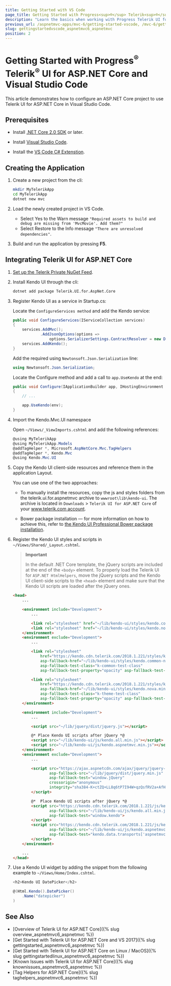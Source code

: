 ```yaml
---
title: Getting Started with VS Code
page_title: Getting Started with Progress<sup>®</sup> Telerik<sup>®</sup> UI for ASP.NET Core and Visual Studio Code | Telerik UI for ASP.NET Core | Telerik UI for ASP.NET Core
description: "Learn the basics when working with Progress Telerik UI for ASP.NET Core (aka MVC 6 or ASP.NET Core MVC) and VS Code."
previous_url: /aspnetmvc-apps/mvc-6/getting-started-vscode, /mvc-6/getting-started-vscode
slug: gettingstartedvscode_aspnetmvc6_aspnetmvc
position: 2
---
```


# Getting Started with Progress<sup>®</sup> Telerik<sup>®</sup> UI for ASP.NET Core and Visual Studio Code

This article demonstrates how to configure an ASP.NET Core project to use Telerik UI for ASP.NET Core in Visual Studio Code.

## Prerequisites

* Install [.NET Core 2.0 SDK](https://www.microsoft.com/net/learn/get-started/windows) or later.

* Install [Visual Studio Code](https://code.visualstudio.com/).

* Install the [VS Code C# Extenstion](https://marketplace.visualstudio.com/items?itemName=ms-vscode.csharp).

## Creating the Application

1. Create a new project from the cli:
    ```sh
    mkdir MyTelerikApp
    cd MyTelerikApp
    dotnet new mvc
    ```

1. Load the newly created project in VS Code.
    - Select Yes to the Warn message `"Required assets to build and debug are missing from 'MvcMovie'. Add them?"`
    - Select Restore to the Info message `"There are unresolved dependencies"`.

1. Build and run the application by pressing **F5**.

## Integrating Telerik UI for ASP.NET Core

1. [Set up the Telerik Private NuGet Feed](https://docs.telerik.com/aspnet-mvc/getting-started/nuget-install#set-up-nuget-package-source).

2. Install Kendo UI through the cli:
    ```sh
    dotnet add package Telerik.UI.for.AspNet.Core
    ```

3. Register Kendo UI as a service in Startup.cs:

    Locate the `ConfigureServices method` and add the Kendo service:
    ```cs
    public void ConfigureServices(IServiceCollection services)
    {
        services.AddMvc();
                .AddJsonOptions(options =>
                    options.SerializerSettings.ContractResolver = new DefaultContractResolver());
        services.AddKendo();
    }
    ```

    Add the required using `Newtonsoft.Json.Serialization` line:
    ```cs
    using Newtonsoft.Json.Serialization;
    ```

    Locate the Configure method and add a call to `app.UseKendo` at the end:
    ```cs
    public void Configure(IApplicationBuilder app, IHostingEnvironment env)
    {
        // ...

        app.UseKendo(env);
    }
    ```

4. Import the Kendo.Mvc.UI namespace

    Open `~/Views/_ViewImports.cshtml` and add the following references:
    ```cs
    @using MyTelerikApp
    @using MyTelerikApp.Models
    @addTagHelper *, Microsoft.AspNetCore.Mvc.TagHelpers
    @addTagHelper *, Kendo.Mvc
    @using Kendo.Mvc.UI
    ```

5. Copy the Kendo UI client-side resources and reference them in the application Layout.

    You can use one of the two approaches:

    - To manually install the resources, copy the js and styles folders from the telerik.ui.for.aspnetmvc archive to `wwwroot\lib\kendo-ui`. The archive is located in `Downloads` > `Telerik UI for ASP.NET Core` of your [www.telerik.com account](https://www.telerik.com/account/).

    - Bower package installation — for more information on how to achieve this, refer to [the Kendo UI Professional Bower package installation](https://docs.telerik.com/kendo-ui/intro/installation/bower-install).

6. Register the Kendo UI styles and scripts in `~/Views/Shared/_Layout.cshtml`.

    > **Important**
    >
    > In the default .NET Core template, the jQuery scripts are included at the end of the `<body>` element. To properly load the Telerik UI for `ASP.NET HtmlHelpers`, move the jQuery scripts and the Kendo UI client-side scripts to the `<head>` element and make sure that the Kendo UI scripts are loaded after the jQuery ones.

    ```html
    <head>
        ...

        <environment include="Development">
            ...

            <link rel="stylesheet" href="~/lib/kendo-ui/styles/kendo.common-nova.min.css" />
            <link rel="stylesheet" href="~/lib/kendo-ui/styles/kendo.nova.min.css" />
        </environment>
        <environment exclude="Development">
            ...

            <link rel="stylesheet"
                href="https://kendo.cdn.telerik.com/2018.1.221/styles/kendo.common-nova.min.css"
                asp-fallback-href="~/lib/kendo-ui/styles/kendo.common-nova.min.css"
                asp-fallback-test-class="k-common-test-class"
                asp-fallback-test-property="opacity" asp-fallback-test-value="0" />

            <link rel="stylesheet"
                href="https://kendo.cdn.telerik.com/2018.1.221/styles/kendo.nova.min.css"
                asp-fallback-href="~/lib/kendo-ui/styles/kendo.nova.min.css"
                asp-fallback-test-class="k-theme-test-class"
                asp-fallback-test-property="opacity" asp-fallback-test-value="0" />
        </environment>

        <environment include="Development">
            ...

            <script src="~/lib/jquery/dist/jquery.js"></script>

            @* Place Kendo UI scripts after jQuery *@
            <script src="~/lib/kendo-ui/js/kendo.all.min.js"></script>
            <script src="~/lib/kendo-ui/js/kendo.aspnetmvc.min.js"></script>
        </environment>
        <environment exclude="Development">
            ...

            <script src="https://ajax.aspnetcdn.com/ajax/jquery/jquery-2.2.0.min.js"
                    asp-fallback-src="~/lib/jquery/dist/jquery.min.js"
                    asp-fallback-test="window.jQuery"
                    crossorigin="anonymous"
                    integrity="sha384-K+ctZQ+LL8q6tP7I94W+qzQsfRV2a+AfHIi9k8z8l9ggpc8X+Ytst4yBo/hH+8Fk">
            </script>

            @*  Place Kendo UI scripts after jQuery *@
            <script src="https://kendo.cdn.telerik.com/2018.1.221/js/kendo.all.min.js"
                    asp-fallback-src="~/lib/kendo-ui/js/kendo.all.min.js"
                    asp-fallback-test="window.kendo">
            </script>
            <script src="https://kendo.cdn.telerik.com/2018.1.221/js/kendo.aspnetmvc.min.js"
                    asp-fallback-src="~/lib/kendo-ui/js/kendo.aspnetmvc.min.js"
                    asp-fallback-test="kendo.data.transports['aspnetmvc-ajax']">
            </script>
        </environment>

        ...
    </head>
    ```

7. Use a Kendo UI widget by adding the snippet from the following example to `~/Views/Home/Index.cshtml`.

    ```cs
    <h2>Kendo UI DatePicker</h2>

    @(Html.Kendo().DatePicker()
        .Name("datepicker")
    )
    ```

## See Also

* [Overview of Telerik UI for ASP.NET Core]({% slug overview_aspnetmvc6_aspnetmvc %})
* [Get Started with Telerik UI for ASP.NET Core and VS 2017]({% slug gettingstarted_aspnetmvc6_aspnetmvc %})
* [Get Started with Telerik UI for ASP.NET Core on Linux / MacOS]({% slug gettingstartedlinux_aspnetmvc6_aspnetmvc %})
* [Known Issues with Telerik UI for ASP.NET Core]({% slug knownissues_aspnetmvc6_aspnetmvc %})
* [Tag Helpers for ASP.NET Core]({% slug taghelpers_aspnetmvc6_aspnetmvc %})
